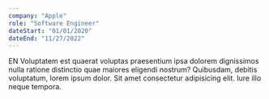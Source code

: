 ```yaml
---
company: "Apple"
role: "Software Engineer"
dateStart: "01/01/2020"
dateEnd: "11/27/2022"
---
```


EN Voluptatem est quaerat voluptas praesentium ipsa dolorem dignissimos nulla ratione distinctio quae maiores eligendi nostrum? Quibusdam, debitis voluptatum, lorem ipsum dolor. Sit amet consectetur adipisicing elit. Iure illo neque tempora.
